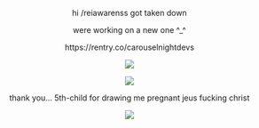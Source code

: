 <p align=center>  hi /reiawarenss got taken down
<p align=center> were working on a new one ^_^
<p align=center> https://rentry.co/carouselnightdevs

<p align=center> <img src=https://komarev.com/ghpvc/?username=acheswan&color=8b43a6&style=plastic&label=times+i+got+hard+counter:&abbreviated=true>
<p align=center> <img src=https://i.imgur.com/TH8CQlm.png> 
<p align=center> thank you... 5th-child for drawing me pregnant jeus fucking christ

<p align=center> <img src=https://github.com/acheswan/acheswan/assets/151301781/2ab75efd-29d5-4bee-bf9b-0605af8eade7>
